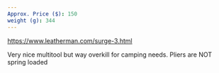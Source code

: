 ```yaml
---
Approx. Price ($): 150
weight (g): 344
---
```

https://www.leatherman.com/surge-3.html

Very nice multitool but way overkill for camping needs. Pliers are NOT spring loaded